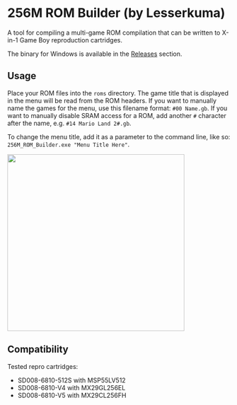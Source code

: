 # 256M ROM Builder (by Lesserkuma)

A tool for compiling a multi-game ROM compilation that can be written to X-in-1 Game Boy reproduction cartridges.

The binary for Windows is available in the [Releases](https://github.com/lesserkuma/256M_ROM_Builder/releases) section.

## Usage

Place your ROM files into the `roms` directory. The game title that is displayed in the menu will be read from the ROM headers. If you want to manually name the games for the menu, use this filename format: `#00 Name.gb`. If you want to manually disable SRAM access for a ROM, add another `#` character after the name, e.g. `#14 Mario Land 2#.gb`.

To change the menu title, add it as a parameter to the command line, like so: `256M_ROM_Builder.exe "Menu Title Here"`.

<img src="https://raw.githubusercontent.com/lesserkuma/256M_ROM_Builder/master/.github/screen.png" alt="" width="400">

## Compatibility
Tested repro cartridges:
- SD008-6810-512S with MSP55LV512
- SD008-6810-V4 with MX29GL256EL
- SD008-6810-V5 with MX29CL256FH
